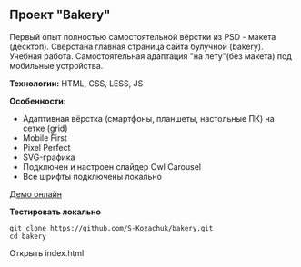 ## Проект "Bakery"

Первый опыт полностью самостоятельной вёрстки из PSD - макета (десктоп). Свёрстана главная страница сайта булучной (bakery). 
Учебная работа. 
Самостоятельная адаптация "на лету"(без макета) под мобильные устройства.

**Технологии:** HTML, CSS, LESS, JS

**Особенности:**

-   Адаптивная вёрстка (смартфоны, планшеты, настольные ПК) на сетке (grid)
-   Mobile First
-   Pixel Perfect
-   SVG-графика
-   Подключен и настроен слайдер Owl Carousel
-   Все шрифты подключены локально

[Демо онлайн](https://s-kozachuk.github.io/bakery)

**Тестировать локально**

```
git clone https://github.com/S-Kozachuk/bakery.git
cd bakery
```

Открыть index.html
